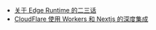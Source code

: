 - [关于 Edge Runtime 的二三话](https://x.com/CatChen/status/1843027921772171660)
- [CloudFlare 使用 Workers 和 Nextjs 的深度集成](https://baoyu.io/blog/cloudflare/cloudflare-workers-nextjs-deep-integration)